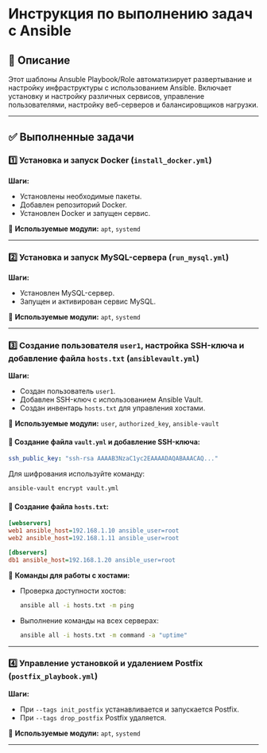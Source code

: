 # Инструкция по выполнению задач с Ansible

## 📌 Описание
Этот шаблоны Ansuble Playbook/Role  автоматизирует развертывание и настройку инфраструктуры с использованием Ansible. Включает установку и настройку различных сервисов, управление пользователями, настройку веб-серверов и балансировщиков нагрузки.

---

## ✅ Выполненные задачи

### 1️⃣ Установка и запуск Docker (`install_docker.yml`)
**Шаги:**
- Установлены необходимые пакеты.
- Добавлен репозиторий Docker.
- Установлен Docker и запущен сервис.

📌 **Используемые модули:** `apt`, `systemd`

---

### 2️⃣ Установка и запуск MySQL-сервера (`run_mysql.yml`)
**Шаги:**
- Установлен MySQL-сервер.
- Запущен и активирован сервис MySQL.

📌 **Используемые модули:** `apt`, `systemd`

---

### 3️⃣ Создание пользователя `user1`, настройка SSH-ключа и добавление файла `hosts.txt` (`ansiblevault.yml`)
**Шаги:**
- Создан пользователь `user1`.
- Добавлен SSH-ключ с использованием Ansible Vault.
- Создан инвентарь `hosts.txt` для управления хостами.

📌 **Используемые модули:** `user`, `authorized_key`, `ansible-vault`

#### 🔹 Создание файла `vault.yml` и добавление SSH-ключа:
```yaml
ssh_public_key: "ssh-rsa AAAAB3NzaC1yc2EAAAADAQABAAACAQ..."
```

Для шифрования используйте команду:
```bash
ansible-vault encrypt vault.yml
```

#### 🔹 Создание файла `hosts.txt`:
```ini
[webservers]
web1 ansible_host=192.168.1.10 ansible_user=root
web2 ansible_host=192.168.1.11 ansible_user=root

[dbservers]
db1 ansible_host=192.168.1.20 ansible_user=root
```

📌 **Команды для работы с хостами:**
- Проверка доступности хостов:
  ```bash
  ansible all -i hosts.txt -m ping
  ```
- Выполнение команды на всех серверах:
  ```bash
  ansible all -i hosts.txt -m command -a "uptime"
  ```

---

### 4️⃣ Управление установкой и удалением Postfix (`postfix_playbook.yml`)
**Шаги:**
- При `--tags init_postfix` устанавливается и запускается Postfix.
- При `--tags drop_postfix` Postfix удаляется.

📌 **Используемые модули:** `apt`, `systemd`

---

<!--
### 5️⃣ Ansible-роль для установки FTP-сервера `vsftpd`
**Шаги:**
- Установлен FTP-сервер `vsftpd`.
- Запущен и активирован сервис.

📌 **Используемые модули:** `apt`, `systemd`

---

### 6️⃣ Ansible-роль для настройки кэширующего DNS-сервера `dnsmasq`
**Шаги:**
- Установлен `dnsmasq`.
- Настроен кэширующий DNS-сервер.
- Запущен и активирован сервис.

📌 **Используемые модули:** `apt`, `systemd`

---

### 7️⃣ Создание группы `superusers` и назначение привилегий
**Шаги:**
- Создана группа `superusers`.
- Добавлены пользователи `user2` и `user3`.
- Назначены права `sudo` с валидацией файла `sudoers`.

📌 **Используемые модули:** `group`, `user`, `lineinfile`

---

### 8️⃣ Ansible-роль для настройки `nginx+php-fpm`
**Шаги:**
- Установлены `nginx` и `php-fpm`.
- Настроен `nginx` для работы с PHP.
- Создан документ `index.php` с `phpinfo();`.

📌 **Используемые модули:** `apt`, `template`, `file`, `systemd`

---

### 9️⃣ Расширение функционала `nginx_php`
**Шаги:**
- `DocumentRoot` установлен в `/opt/nginx/ansible`.
- Добавлен handler для перезапуска `nginx` после изменений.

📌 **Используемые модули:** `file`, `copy`, `systemd`

---

## 🚀 Запуск проекта
**Шаги:**
1. Установите Ansible.
2. Настройте `ansible.cfg` и инвентарь `hosts.txt`.
3. Запустите playbook:
   ```bash
   ansible-playbook install_docker.yml
   ansible-playbook run_mysql.yml
   ansible-playbook ansiblevault.yml
   ansible-playbook postfix_playbook.yml
   ```
4. Для ролей используйте `ansible-galaxy` и `roles/`.

---

## 🛠 Используемые технологии
- **Ansible** (автоматизация развертывания)
- **YAML** (описание конфигурации)
- **Ansible Vault** (шифрование данных)
- **Nginx, MySQL, Docker, Postfix, vsftpd, dnsmasq** (развертываемые сервисы)

---

## 👥 Авторы
Проект разработан и автоматизирован с использованием Ansible.

-->
